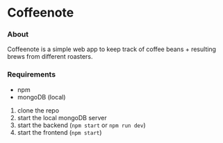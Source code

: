 # Coffeenote
### About
Coffeenote is a simple web app to keep track of coffee beans + resulting brews from different roasters.

### Requirements
+ npm
+ mongoDB (local)

1. clone the repo
2. start the local mongoDB server
3. start the backend (`npm start` or `npm run dev`)
4. start the frontend (`npm start`)


